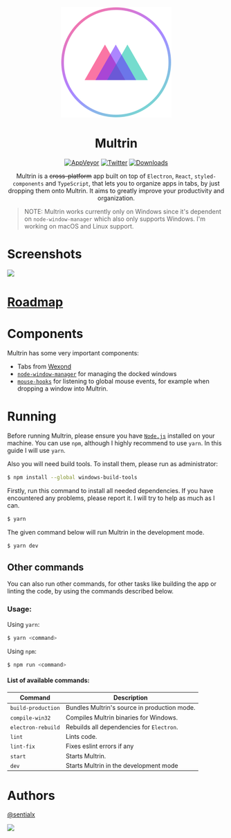 <p align="center">
  <img src="static/app-icons/icon.png" width="256">
</p>

<div align="center">
  <h1>Multrin</h1>

[![AppVeyor](https://img.shields.io/appveyor/ci/sentialx/multrin.svg?style=for-the-badge)](https://ci.appveyor.com/project/sentialx/multrin)
[![Twitter](https://img.shields.io/twitter/follow/sentialx.svg?label=Follow&style=for-the-badge)](https://twitter.com/sentialx)
[![Downloads](https://img.shields.io/github/downloads/sentialx/multrin/total.svg?style=for-the-badge)](https://github.com/sentialx/multrin/releases)

Multrin is a ~~cross-platform~~ app built on top of  `Electron`, `React`, `styled-components` and `TypeScript`, that lets you to organize apps in tabs, by just dropping them onto Multrin. It aims to greatly improve your productivity and organization.

</div>

> NOTE: Multrin works currently only on Windows since it's dependent on `node-window-manager` which also only supports Windows. I'm working on macOS and Linux support.

# Screenshots

![](screenshots/screen1.gif)

# [Roadmap](https://github.com/sentialx/multrin/projects)

# Components

Multrin has some very important components:

- Tabs from [Wexond](https://github.com/wexond/wexond)
- [`node-window-manager`](https://github.com/sentialx/node-window-manager) for managing the docked windows
- [`mouse-hooks`](https://github.com/sentialx/mouse-hooks) for listening to global mouse events, for example when dropping a window into Multrin.

# Running

Before running Multrin, please ensure you have [`Node.js`](https://nodejs.org/en/) installed on your machine. You can use `npm`, although I highly recommend to use `yarn`. In this guide I will use `yarn`.

Also you will need build tools. To install them, please run as administrator:

```bash
$ npm install --global windows-build-tools
```

Firstly, run this command to install all needed dependencies. If you have encountered any problems, please report it. I will try to help as much as I can.

```bash
$ yarn
```

The given command below will run Multrin in the development mode.

```bash
$ yarn dev
```

## Other commands

You can also run other commands, for other tasks like building the app or linting the code, by using the commands described below.

### Usage:

Using `yarn`:

```bash
$ yarn <command>
```

Using `npm`:

```bash
$ npm run <command>
```

#### List of available commands:

| Command            | Description                                  |
| ------------------ | -------------------------------------------- |
| `build-production` | Bundles Multrin's source in production mode. |
| `compile-win32`    | Compiles Multrin binaries for Windows.       |
| `electron-rebuild` | Rebuilds all dependencies for `Electron`.    |
| `lint`             | Lints code.                                  |
| `lint-fix`         | Fixes eslint errors if any                   |
| `start`            | Starts Multrin.                              |
| `dev`              | Starts Multrin in the development mode       |

# Authors

[@sentialx](https://github.com/sentialx)

<a href="https://www.patreon.com/bePatron?u=12270966">
    <img src="https://c5.patreon.com/external/logo/become_a_patron_button@2x.png" width="160">
</a>
